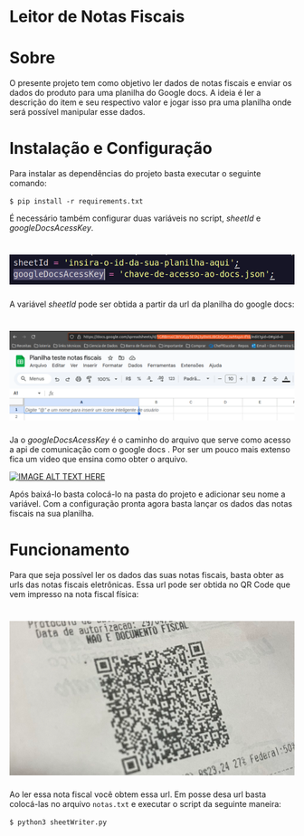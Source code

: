 # Leitor de Notas Fiscais

# Sobre

O presente projeto tem como objetivo ler dados de notas fiscais e enviar os dados do produto para uma planilha do Google docs. A ideia é ler a descrição do item e seu respectivo valor
e jogar isso pra uma planilha onde será possível manipular esse dados.

# Instalação e Configuração

Para instalar as dependências do projeto basta executar o seguinte comando:

`$ pip install -r requirements.txt`

É necessário também configurar duas variáveis no script, _sheetId_ e _googleDocsAcessKey_.

<h1>
  <img alt="img_codigo" title="img_codigo" src="/img/img_codigo.png">  
</h1>

A variável _sheetId_ pode ser obtida a partir da url da planilha do google docs:

<h1>
  <img alt="img_planilha" title="img_planilha" src="/img/img_url_planilha.png">  
</h1>

Ja o _googleDocsAcessKey_ é o caminho do arquivo que serve como acesso a api de comunicação com o google docs . Por ser um pouco mais extenso fica um video que ensina como obter o arquivo.

[![IMAGE ALT TEXT HERE](https://img.youtube.com/vi/w533wJuilao/0.jpg)](https://www.youtube.com/watch?v=w533wJuilao)

Após baixá-lo basta colocá-lo na pasta do projeto e adicionar seu nome a variável. Com a configuração pronta agora basta lançar os dados das notas fiscais na sua planilha.

# Funcionamento

Para que seja possível ler os dados das suas notas fiscais, basta obter as urls das notas fiscais eletrônicas. Essa url pode ser obtida no QR Code que vem impresso na nota fiscal física:

<h1>
  <img alt="img_nota_fiscal" title="img_nota_fiscal" src="/img/img_nota_fiscal.png">  
</h1>

Ao ler essa nota fiscal você obtem essa url. Em posse desa url basta colocá-las no arquivo `notas.txt` e executar o script da seguinte maneira:

`$ python3 sheetWriter.py`
